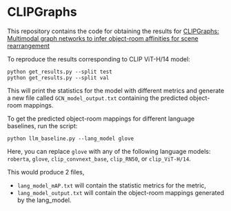 # CLIPGraphs

This repository contains the code for obtaining the results for [CLIPGraphs: Multimodal graph networks to infer object-room affinities for scene rearrangement](https://clipgraphs.github.io)

To reproduce the results corresponding to CLIP ViT-H/14 model:
```
python get_results.py --split test
python get_results.py --split val
```

This will print the statistics for the model with different metrics and generate a new file called `GCN_model_output.txt` containing the predicted object-room mappings.


To get the predicted object-room mappings for different language baselines, run the script:
```
python llm_baseline.py --lang_model glove
```
Here, you can replace `glove` with any of the following language models: `roberta`, `glove`, `clip_convnext_base`, `clip_RN50`, or `clip_ViT-H/14`.

This would produce 2 files, 
- `lang_model_mAP.txt` will contain the statistic metrics for the metric, 
- `lang_model_output.txt` will contain the object-room mappings generated by the lang_model.
